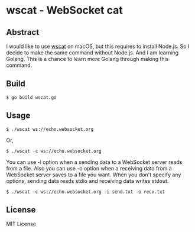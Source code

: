 # wscat - WebSocket cat
## Abstract
I would like to use [wscat](https://github.com/websockets/wscat) on macOS, but this requires to install Node.js. So I decide to make the same command without Node.js. And I am learning Golang. This is a chance to learn more Golang through making this command.

## Build

```shell
$ go build wscat.go
```

## Usage


```shell
$ ./wscat ws://echo.websocket.org
```

Or, 

```shell
$ ./wscat -c ws://echo.websocket.org
```

You can use -i option when a sending data to a WebSocket server reads from a file. Also you can use -o option when a receiving data from a WebSocket server saves to a file you want.
When you don't specify any options, sending data reads stdio and receiving data writes stdout.

```shell
$ ./wscat -c ws://echo.websocket.org -i send.txt -o recv.txt
```

## License

MIT License
